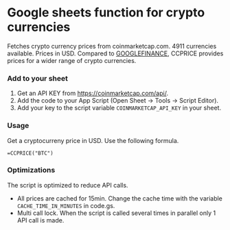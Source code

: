# Google sheets function for crypto currencies

Fetches crypto currency prices from coinmarketcap.com. 4911 currencies available. Prices in USD. Compared to [GOOGLEFINANCE](https://support.google.com/docs/answer/3093281?hl=en), CCPRICE provides prices for a wider range of crypto currencies.


### Add to your sheet
1. Get an API KEY from https://coinmarketcap.com/api/.
2. Add the code to your App Script (Open Sheet -> Tools -> Script Editor).
3. Add your key to the script variable `COINMARKETCAP_API_KEY` in your sheet.


### Usage

Get a cryptocurreny price in USD. Use the following formula.

```
=CCPRICE("BTC")
```

### Optimizations

The script is optimized to reduce API calls. 

- All prices are cached for 15min. Change the cache time with the variable `CACHE_TIME_IN_MINUTES` in code.gs.
- Multi call lock. When the script is called several times in parallel only 1 API call is made.
